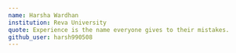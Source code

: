 ```yaml
---
name: Harsha Wardhan
institution: Reva University
quote: Experience is the name everyone gives to their mistakes.
github_user: harsh990508
---
```

